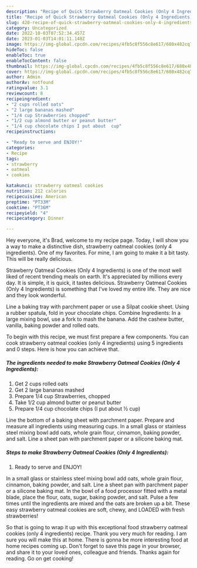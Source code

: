 ```yaml
---
description: "Recipe of Quick Strawberry Oatmeal Cookies (Only 4 Ingredients)"
title: "Recipe of Quick Strawberry Oatmeal Cookies (Only 4 Ingredients)"
slug: 420-recipe-of-quick-strawberry-oatmeal-cookies-only-4-ingredients
category: Uncategorized
date: 2022-10-03T07:52:34.457Z
date: 2023-01-03T14:01:11.148Z
image: https://img-global.cpcdn.com/recipes/4fb5c8f556c8e617/680x482cq70/strawberry-oatmeal-cookies-only-4-ingredients-recipe-main-photo.jpg
hideToc: false
enableToc: true
enableTocContent: false
thumbnail: https://img-global.cpcdn.com/recipes/4fb5c8f556c8e617/680x482cq70/strawberry-oatmeal-cookies-only-4-ingredients-recipe-main-photo.jpg
cover: https://img-global.cpcdn.com/recipes/4fb5c8f556c8e617/680x482cq70/strawberry-oatmeal-cookies-only-4-ingredients-recipe-main-photo.jpg
author: Admin
authorAv: notfound
ratingvalue: 3.1
reviewcount: 8
recipeingredient:
- "2 cups rolled oats"
- "2 large bananas mashed"
- "1/4 cup Strawberries chopped"
- "1/2 cup almond butter or peanut butter"
- "1/4 cup chocolate chips I put about  cup"
recipeinstructions:

- "Ready to serve and ENJOY!"
categories:
- Recipe
tags:
- strawberry
- oatmeal
- cookies

katakunci: strawberry oatmeal cookies 
nutrition: 212 calories
recipecuisine: American
preptime: "PT33M"
cooktime: "PT36M"
recipeyield: "4"
recipecategory: Dinner

---
```



Hey everyone, it's Brad, welcome to my recipe page. Today, I will show you a way to make a distinctive dish, strawberry oatmeal cookies (only 4 ingredients). One of my favorites. For mine, I am going to make it a bit tasty. This will be really delicious.

Strawberry Oatmeal Cookies (Only 4 Ingredients) is one of the most well liked of recent trending meals on earth. It's appreciated by millions every day. It is simple, it is quick, it tastes delicious. Strawberry Oatmeal Cookies (Only 4 Ingredients) is something that I've loved my entire life. They are nice and they look wonderful.

Line a baking tray with parchment paper or use a Silpat cookie sheet. Using a rubber spatula, fold in your chocolate chips. Combine Ingredients: In a large mixing bowl, use a fork to mash the banana. Add the cashew butter, vanilla, baking powder and rolled oats.


To begin with this recipe, we must first prepare a few components. You can cook strawberry oatmeal cookies (only 4 ingredients) using 5 ingredients and 0 steps. Here is how you can achieve that.

<!--inarticleads1-->

##### The ingredients needed to make Strawberry Oatmeal Cookies (Only 4 Ingredients):

1. Get 2 cups rolled oats
1. Get 2 large bananas mashed
1. Prepare 1/4 cup Strawberries, chopped
1. Take 1/2 cup almond butter or peanut butter
1. Prepare 1/4 cup chocolate chips (I put about ½ cup)


Line the bottom of a baking sheet with parchment paper. Prepare and measure all ingredients using measuring cups. In a small glass or stainless steel mixing bowl add oats, whole grain flour, cinnamon, baking powder, and salt. Line a sheet pan with parchment paper or a silicone baking mat. 

<!--inarticleads2-->

##### Steps to make Strawberry Oatmeal Cookies (Only 4 Ingredients):


1. Ready to serve and ENJOY!

In a small glass or stainless steel mixing bowl add oats, whole grain flour, cinnamon, baking powder, and salt. Line a sheet pan with parchment paper or a silicone baking mat. In the bowl of a food processor fitted with a metal blade, place the flour, oats, sugar, baking powder, and salt. Pulse a few times until the ingredients are mixed and the oats are broken up a bit. These easy strawberry oatmeal cookies are soft, chewy, and LOADED with fresh strawberries! 

So that is going to wrap it up with this exceptional food strawberry oatmeal cookies (only 4 ingredients) recipe. Thank you very much for reading. I am sure you will make this at home. There is gonna be more interesting food at home recipes coming up. Don't forget to save this page in your browser, and share it to your loved ones, colleague and friends. Thanks again for reading. Go on get cooking!
